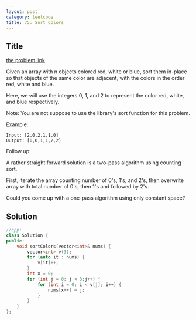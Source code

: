 ```yaml
---
layout: post
category: leetcode
title: 75. Sort Colors
---
```

## Title
[the problem link](https://leetcode.com/problems/sort-colors/description/)

Given an array with n objects colored red, white or blue, sort them in-place so that objects of the same color are adjacent, with the colors in the order red, white and blue.

Here, we will use the integers 0, 1, and 2 to represent the color red, white, and blue respectively.

Note: You are not suppose to use the library's sort function for this problem.

Example:

	Input: [2,0,2,1,1,0]
	Output: [0,0,1,1,2,2]

Follow up:

A rather straight forward solution is a two-pass algorithm using counting sort.

First, iterate the array counting number of 0's, 1's, and 2's, then overwrite array with total number of 0's, then 1's and followed by 2's.

Could you come up with a one-pass algorithm using only constant space?

## Solution
```c++
//cpp:
class Solution {
public:
	void sortColors(vector<int>& nums) {
		vector<int> v(3);
		for (auto it : nums) {
			v[it]++;
		}
		int x = 0;
		for (int j = 0; j < 3;j++) {
			for (int i = 0; i < v[j]; i++) {
				nums[x++] = j;
			}
		}
	}
};
```
